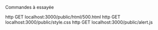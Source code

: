 Commandes à essayée

http GET localhost:3000/public/html/500.html
http GET localhost:3000/public/style.css
http GET localhost:3000/public/alert.js
